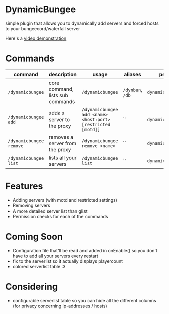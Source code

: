 # DynamicBungee
simple plugin that allows you to dynamically add servers and forced hosts to your bungeecord/waterfall server

Here's a [video demonstration](https://youtu.be/9kEYm0qiOoE)

# Commands
| command | description | usage | aliases | permission |
| - | - | - | - | - |
| `/dynamicbungee` | core command, lists sub commands | `/dynamicbungee` | `/dynbun`, `/db` | `dynamicbungee` |
| `/dynamicbungee add` | adds a server to the proxy | `/dynamicbungee add <name> <host:port> [restricted [motd]]` | `` | `dynamicbungee.add` |
| `/dynamicbungee remove` | removes a server from the proxy | `/dynamicbungee remove <name>` | `` | `dynamicbungee.remove` |
| `/dynamicbungee list` | lists all your servers | `/dynamicbungee list` | `` | `dynamicbungee.list` |

# Features
- Adding servers (with motd and restricted settings)
- Removing servers
- A more detailed server list than glist
- Permission checks for each of the commands

# Coming Soon
- Configuration file that'll be read and added in onEnable() so you don't have to add all your servers every restart
- fix to the serverlist so it actually displays playercount
- colored serverlist table :3

# Considering
- configurable serverlist table so you can hide all the different columns (for privacy concerning ip-addresses / hosts)
